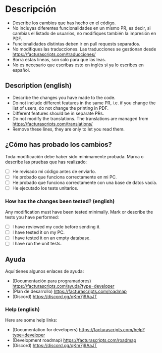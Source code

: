 # Descripción
- Describe los cambios que has hecho en el código.
- No incluyas diferentes funcionalidades en un mismo PR, es decir, si cambias el listado de usuarios, no modifiques también la impresión en PDF.
- Funcionalidades distintas deben ir en pull requests separados.
- No modifiques las traducciones. Las traducciones se gestionan desde https://facturascripts.com/traducciones/
- Borra estas líneas, son solo para que las leas.
- No es necesario que escribas esto en inglés si ya lo escribes en español.

## Description (english)
- Describe the changes you have made to the code.
- Do not include different features in the same PR, i.e. if you change the list of users, do not change the printing in PDF.
- Different features should be in separate PRs.
- Do not modify the translations. The translations are managed from https://facturascripts.com/translations/
- Remove these lines, they are only to let you read them.

## ¿Cómo has probado los cambios?
Toda modificación debe haber sido mínimamente probada. Marca o describe las pruebas que has realizado:
- [ ] He revisado mi código antes de enviarlo.
- [ ] He probado que funciona correctamente en mi PC.
- [ ] He probado que funciona correctamente con una base de datos vacía.
- [ ] He ejecutado los tests unitarios.

### How has the changes been tested? (english)
Any modification must have been tested minimally. Mark or describe the tests you have performed:
- [ ] I have reviewed my code before sending it.
- [ ] I have tested it on my PC.
- [ ] I have tested it on an empty database.
- [ ] I have run the unit tests.

## Ayuda
Aquí tienes algunos enlaces de ayuda:
- (Documentación para programadores) https://facturascripts.com/ayuda?type=developer
- (Plan de desarrollo) https://facturascripts.com/roadmap
- (Discord) https://discord.gg/qKm7j9AaJT

### Help (english)
Here are some help links:
- (Documentation for developers) https://facturascripts.com/help?type=developer
- (Development roadmap) https://facturascripts.com/roadmap
- (Discord) https://discord.gg/qKm7j9AaJT
